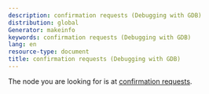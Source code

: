```yaml
---
description: confirmation requests (Debugging with GDB)
distribution: global
Generator: makeinfo
keywords: confirmation requests (Debugging with GDB)
lang: en
resource-type: document
title: confirmation requests (Debugging with GDB)
---
```

The node you are looking for is at [confirmation requests](Messages_002fWarnings.html#confirmation-requests).
